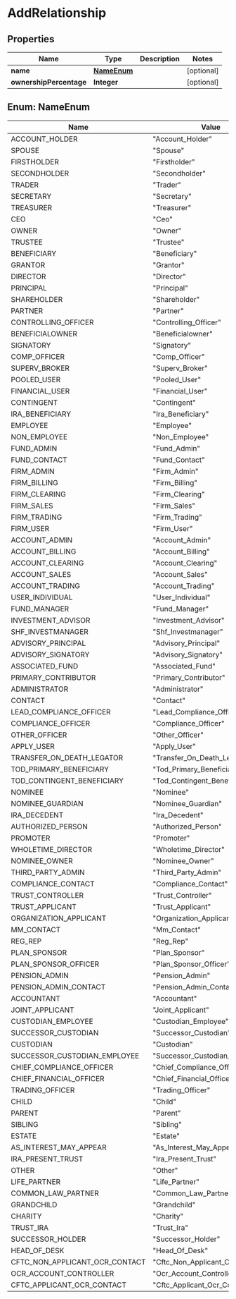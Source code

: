 

# AddRelationship


## Properties

| Name | Type | Description | Notes |
|------------ | ------------- | ------------- | -------------|
|**name** | [**NameEnum**](#NameEnum) |  |  [optional] |
|**ownershipPercentage** | **Integer** |  |  [optional] |



## Enum: NameEnum

| Name | Value |
|---- | -----|
| ACCOUNT_HOLDER | &quot;Account_Holder&quot; |
| SPOUSE | &quot;Spouse&quot; |
| FIRSTHOLDER | &quot;Firstholder&quot; |
| SECONDHOLDER | &quot;Secondholder&quot; |
| TRADER | &quot;Trader&quot; |
| SECRETARY | &quot;Secretary&quot; |
| TREASURER | &quot;Treasurer&quot; |
| CEO | &quot;Ceo&quot; |
| OWNER | &quot;Owner&quot; |
| TRUSTEE | &quot;Trustee&quot; |
| BENEFICIARY | &quot;Beneficiary&quot; |
| GRANTOR | &quot;Grantor&quot; |
| DIRECTOR | &quot;Director&quot; |
| PRINCIPAL | &quot;Principal&quot; |
| SHAREHOLDER | &quot;Shareholder&quot; |
| PARTNER | &quot;Partner&quot; |
| CONTROLLING_OFFICER | &quot;Controlling_Officer&quot; |
| BENEFICIALOWNER | &quot;Beneficialowner&quot; |
| SIGNATORY | &quot;Signatory&quot; |
| COMP_OFFICER | &quot;Comp_Officer&quot; |
| SUPERV_BROKER | &quot;Superv_Broker&quot; |
| POOLED_USER | &quot;Pooled_User&quot; |
| FINANCIAL_USER | &quot;Financial_User&quot; |
| CONTINGENT | &quot;Contingent&quot; |
| IRA_BENEFICIARY | &quot;Ira_Beneficiary&quot; |
| EMPLOYEE | &quot;Employee&quot; |
| NON_EMPLOYEE | &quot;Non_Employee&quot; |
| FUND_ADMIN | &quot;Fund_Admin&quot; |
| FUND_CONTACT | &quot;Fund_Contact&quot; |
| FIRM_ADMIN | &quot;Firm_Admin&quot; |
| FIRM_BILLING | &quot;Firm_Billing&quot; |
| FIRM_CLEARING | &quot;Firm_Clearing&quot; |
| FIRM_SALES | &quot;Firm_Sales&quot; |
| FIRM_TRADING | &quot;Firm_Trading&quot; |
| FIRM_USER | &quot;Firm_User&quot; |
| ACCOUNT_ADMIN | &quot;Account_Admin&quot; |
| ACCOUNT_BILLING | &quot;Account_Billing&quot; |
| ACCOUNT_CLEARING | &quot;Account_Clearing&quot; |
| ACCOUNT_SALES | &quot;Account_Sales&quot; |
| ACCOUNT_TRADING | &quot;Account_Trading&quot; |
| USER_INDIVIDUAL | &quot;User_Individual&quot; |
| FUND_MANAGER | &quot;Fund_Manager&quot; |
| INVESTMENT_ADVISOR | &quot;Investment_Advisor&quot; |
| SHF_INVESTMANAGER | &quot;Shf_Investmanager&quot; |
| ADVISORY_PRINCIPAL | &quot;Advisory_Principal&quot; |
| ADVISORY_SIGNATORY | &quot;Advisory_Signatory&quot; |
| ASSOCIATED_FUND | &quot;Associated_Fund&quot; |
| PRIMARY_CONTRIBUTOR | &quot;Primary_Contributor&quot; |
| ADMINISTRATOR | &quot;Administrator&quot; |
| CONTACT | &quot;Contact&quot; |
| LEAD_COMPLIANCE_OFFICER | &quot;Lead_Compliance_Officer&quot; |
| COMPLIANCE_OFFICER | &quot;Compliance_Officer&quot; |
| OTHER_OFFICER | &quot;Other_Officer&quot; |
| APPLY_USER | &quot;Apply_User&quot; |
| TRANSFER_ON_DEATH_LEGATOR | &quot;Transfer_On_Death_Legator&quot; |
| TOD_PRIMARY_BENEFICIARY | &quot;Tod_Primary_Beneficiary&quot; |
| TOD_CONTINGENT_BENEFICIARY | &quot;Tod_Contingent_Beneficiary&quot; |
| NOMINEE | &quot;Nominee&quot; |
| NOMINEE_GUARDIAN | &quot;Nominee_Guardian&quot; |
| IRA_DECEDENT | &quot;Ira_Decedent&quot; |
| AUTHORIZED_PERSON | &quot;Authorized_Person&quot; |
| PROMOTER | &quot;Promoter&quot; |
| WHOLETIME_DIRECTOR | &quot;Wholetime_Director&quot; |
| NOMINEE_OWNER | &quot;Nominee_Owner&quot; |
| THIRD_PARTY_ADMIN | &quot;Third_Party_Admin&quot; |
| COMPLIANCE_CONTACT | &quot;Compliance_Contact&quot; |
| TRUST_CONTROLLER | &quot;Trust_Controller&quot; |
| TRUST_APPLICANT | &quot;Trust_Applicant&quot; |
| ORGANIZATION_APPLICANT | &quot;Organization_Applicant&quot; |
| MM_CONTACT | &quot;Mm_Contact&quot; |
| REG_REP | &quot;Reg_Rep&quot; |
| PLAN_SPONSOR | &quot;Plan_Sponsor&quot; |
| PLAN_SPONSOR_OFFICER | &quot;Plan_Sponsor_Officer&quot; |
| PENSION_ADMIN | &quot;Pension_Admin&quot; |
| PENSION_ADMIN_CONTACT | &quot;Pension_Admin_Contact&quot; |
| ACCOUNTANT | &quot;Accountant&quot; |
| JOINT_APPLICANT | &quot;Joint_Applicant&quot; |
| CUSTODIAN_EMPLOYEE | &quot;Custodian_Employee&quot; |
| SUCCESSOR_CUSTODIAN | &quot;Successor_Custodian&quot; |
| CUSTODIAN | &quot;Custodian&quot; |
| SUCCESSOR_CUSTODIAN_EMPLOYEE | &quot;Successor_Custodian_Employee&quot; |
| CHIEF_COMPLIANCE_OFFICER | &quot;Chief_Compliance_Officer&quot; |
| CHIEF_FINANCIAL_OFFICER | &quot;Chief_Financial_Officer&quot; |
| TRADING_OFFICER | &quot;Trading_Officer&quot; |
| CHILD | &quot;Child&quot; |
| PARENT | &quot;Parent&quot; |
| SIBLING | &quot;Sibling&quot; |
| ESTATE | &quot;Estate&quot; |
| AS_INTEREST_MAY_APPEAR | &quot;As_Interest_May_Appear&quot; |
| IRA_PRESENT_TRUST | &quot;Ira_Present_Trust&quot; |
| OTHER | &quot;Other&quot; |
| LIFE_PARTNER | &quot;Life_Partner&quot; |
| COMMON_LAW_PARTNER | &quot;Common_Law_Partner&quot; |
| GRANDCHILD | &quot;Grandchild&quot; |
| CHARITY | &quot;Charity&quot; |
| TRUST_IRA | &quot;Trust_Ira&quot; |
| SUCCESSOR_HOLDER | &quot;Successor_Holder&quot; |
| HEAD_OF_DESK | &quot;Head_Of_Desk&quot; |
| CFTC_NON_APPLICANT_OCR_CONTACT | &quot;Cftc_Non_Applicant_Ocr_Contact&quot; |
| OCR_ACCOUNT_CONTROLLER | &quot;Ocr_Account_Controller&quot; |
| CFTC_APPLICANT_OCR_CONTACT | &quot;Cftc_Applicant_Ocr_Contact&quot; |



